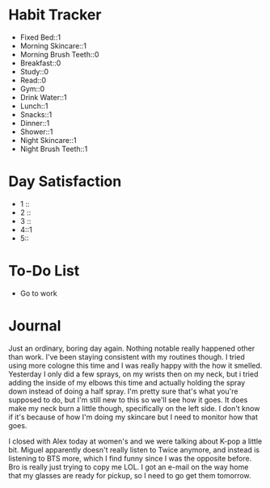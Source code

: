 # Habit Tracker
- Fixed Bed::1
- Morning Skincare::1
- Morning Brush Teeth::0
- Breakfast::0
- Study::0
- Read::0
- Gym::0
- Drink Water::1
- Lunch::1
- Snacks::1
- Dinner::1
- Shower::1
- Night Skincare::1
- Night Brush Teeth::1

# Day Satisfaction
- 1 ::
- 2 ::
- 3 ::
- 4::1
- 5::

# To-Do List
- Go to work

# Journal
Just an ordinary, boring day again. Nothing notable really happened other than work. I've been staying consistent with my routines though. I tried using more cologne this time and I was really happy with the how it smelled. Yesterday I only did a few sprays, on my wrists then on my neck, but i tried adding the inside of my elbows this time and actually holding the spray down instead of doing a half spray. I'm pretty sure that's what you're supposed to do, but I'm still new to this so we'll see how it goes. It does make my neck burn a little though, specifically on the left side. I don't know if it's because of how I'm doing my skincare but I need to monitor how that goes. 

I closed with Alex today at women's and we were talking about K-pop a little bit. Miguel apparently doesn't really listen to Twice anymore, and instead is listening to BTS more, which I find funny since I was the opposite before. Bro is really just trying to copy me LOL. I got an e-mail on the way home that my glasses are ready for pickup, so I need to go get them tomorrow. 